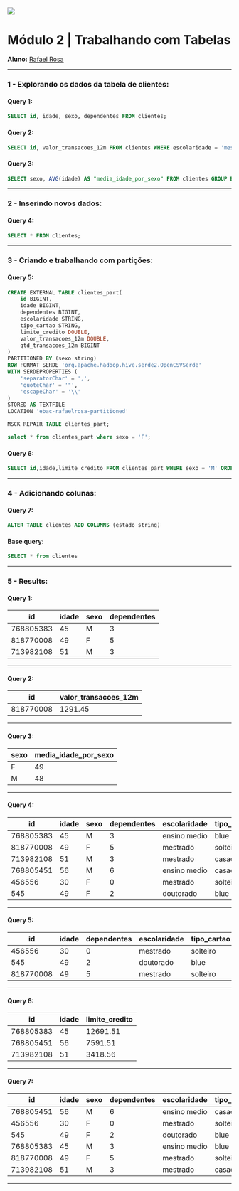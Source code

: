 [![](https://raw.githubusercontent.com/raafarosa/Ebac_Data_Scientist_General/main/utilities/newebac_logo_black_half.png)](https://github.com/raafarosa/Ebac_SQL_for_Data_Analysis)
---
# **Módulo 2** | Trabalhando com Tabelas

**Aluno:** [Rafael Rosa](https://www.linkedin.com/in/rafael-rosa-alves/)<br>

---
### **1 - Explorando os dados da tabela de clientes**: <br>
#### **Query 1:**

```sql
SELECT id, idade, sexo, dependentes FROM clientes;
```
#### **Query 2:**

```sql
SELECT id, valor_transacoes_12m FROM clientes WHERE escolaridade = 'mestrado' and sexo = 'F';
```
#### **Query 3:**
```sql
SELECT sexo, AVG(idade) AS "media_idade_por_sexo" FROM clientes GROUP BY sexo;
```
---
### **2 - Inserindo novos dados**:

#### **Query 4:** <br>
```sql
SELECT * FROM clientes;
```
---
### **3 - Criando e trabalhando com partições**:

#### **Query 5:** <br>
```sql
CREATE EXTERNAL TABLE clientes_part(
	id BIGINT,
	idade BIGINT,
	dependentes BIGINT,
	escolaridade STRING,
	tipo_cartao STRING,
	limite_credito DOUBLE,
	valor_transacoes_12m DOUBLE,
	qtd_transacoes_12m BIGINT
)
PARTITIONED BY (sexo string)
ROW FORMAT SERDE 'org.apache.hadoop.hive.serde2.OpenCSVSerde'
WITH SERDEPROPERTIES (
	'separatorChar' = ',',
	'quoteChar' = '"',
	'escapeChar' = '\\'
)
STORED AS TEXTFILE
LOCATION 'ebac-rafaelrosa-partitioned'
```
```sql
MSCK REPAIR TABLE clientes_part;
```
```sql
select * from clientes_part where sexo = 'F';
```

#### **Query 6:** <br>
```sql
SELECT id,idade,limite_credito FROM clientes_part WHERE sexo = 'M' ORDER BY limite_credito DESC;
```
---

### **4 - Adicionando colunas:**

#### **Query 7:**

```sql
ALTER TABLE clientes ADD COLUMNS (estado string)
```
#### **Base query:**
```sql
SELECT * from clientes
```
---
### **5 - Results**: <br>

#### **Query 1:**

| id        | idade | sexo | dependentes |
|-----------|-------|------|---|
| 768805383 | 45    | M    | 3 | 
| 818770008 | 49    | F    | 5 | 
| 713982108 | 51    | M    | 3 |

----

#### **Query 2:**

| id        | valor_transacoes_12m |
|-----------|--------------------|
| 818770008 |1291.45    |

---

#### **Query 3:**

| sexo | media_idade_por_sexo |
|------|----------------------|
| F    | 49                   |
| M    | 48                   |

---

#### **Query 4:**

|id       |idade|sexo|dependentes|escolaridade|tipo_cartao|limite_credito|valor_transacoes_12m|qtd_transacoes_12m|
|---------|-----|----|-----------|------------|-----------|--------------|--------------------|------------------|
|768805383|45   |M   |3          |ensino medio|blue       |12691.51      |1144.9              |42                |
|818770008|49   |F   |5          |mestrado    |solteiro   |8256.96       |1291.45             |33                |
|713982108|51   |M   |3          |mestrado    |casado     |3418.56       |1887.72             |20                |
|768805451|56   |M   |6          |ensino medio|casado     |7591.51       |1564.9              |50                |
|456556   |30   |F   |0          |mestrado    |solteiro   |5526.96       |55251.45            |10                |
|545      |49   |F   |2          |doutorado   |blue       |3417.55       |555.72              |7                 |

---

#### **Query 5:**

|	id	|idade|	dependentes	|escolaridade|	tipo_cartao	|limite_credito	|valor_transacoes_12m	|qtd_transacoes_12m	|sexo|
|---|-|-|-|-|-|-|-|-|
| 456556|	30|	0|	mestrado|	solteiro|	5526.96|	55251.45	|10|	F|
|	545	|49|	2|	doutorado|	blue	|3417.55|	555.72	|7|	F|
|	818770008	|49|	5 |	mestrado|	solteiro|		8256.96|	1291.45|	33|	F|

---

#### **Query 6:**

|id       |idade|limite_credito|
|---------|-----|--------------|
|768805383|45   |12691.51      |
|768805451|56   |7591.51       |
|713982108|51   |3418.56       |


---

#### **Query 7:**

|id       |idade|sexo|dependentes|escolaridade|tipo_cartao|limite_credito|valor_transacoes_12m|qtd_transacoes_12m|estado|
|---------|-----|----|-----------|------------|-----------|--------------|--------------------|------------------|------|
|768805451|56   |M   |6          |ensino medio|casado     |7591.51       |1564.90             |50                |      |
|456556   |30   |F   |0          |mestrado    |solteiro   |5526.96       |55251.45            |10                |      |
|545      |49   |F   |2          |doutorado   |blue       |3417.55       |555.72              |7                 |      |
|768805383|45   |M   |3          |ensino medio|blue       |12691.51      |1144.90             |42                |      |
|818770008|49   |F   |5          |mestrado    |solteiro   |8256.96       |1291.45             |33                |      |
|713982108|51   |M   |3          |mestrado    |casado     |3418.56       |1887.72             |20                |      |


---
